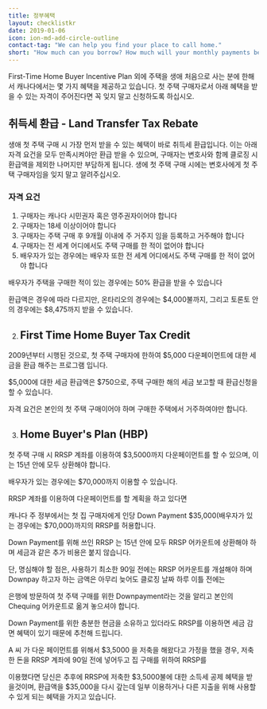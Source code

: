 ```yaml
---
title: 정부혜택
layout: checklistkr
date: 2019-01-06
icon: ion-md-add-circle-outline
contact-tag: "We can help you find your place to call home."
short: "How much can you borrow? How much will your monthly payments be?"
---
```


First-Time Home Buyer Incentive Plan 외에 주택을 생애 처음으로 사는 분에 한해서 캐나다에서는 몇 가지 혜택을 제공하고 있습니다. 첫 주택 구매자로서 아래 혜택을 받을 수 있는 자격이 주어진다면 꼭 잊지 말고 신청하도록 하십시오.

## 취득세 환급 - Land Transfer Tax Rebate

생애 첫 주택 구매 시 가장 먼저 받을 수 있는 혜택이 바로 취득세 환급입니다. 이는 아래 자격 요건을 모두 만족시켜야만 환급 받을 수 있으며, 구매자는 변호사와 함께 클로징 시 환급액을 제외한 나머지만 부담하게 됩니다. 생에 첫 주택 구매 시에는 변호사에게 첫 주택 구매자임을 잊지 말고 알려주십시오.

### 자격 요건

1.  구매자는 캐나다 시민권자 혹은 영주권자이어야 합니다
2.  구매자는 18세 이상이어야 합니다  
3.  구매자는 주택 구매 후 9개월 이내에 주 거주지 임을 등록하고 거주해야 합니다
4.  구매자는 전 세계 어디에서도 주택 구매를 한 적이 없어야 합니다
5.  배우자가 있는 경우에는 배우자 또한 전 세계 어디에서도 주택 구매를 한 적이 없어야 합니다

배우자가 주택을 구매한 적이 있는 경우에는 50% 환급을 받을 수 있습니다

환급액은 경우에 따라 다르지만, 온타리오의 경우에는 $4,000불까지, 그리고 토론토 안의 경우에는 $8,475까지 받을 수 있습니다.

2. ## First Time Home Buyer Tax Credit

2009년부터 시행된 것으로, 첫 주택 구매자에 한하여 $5,000 다운페이먼트에 대한 세금을 환급 해주는 프로그램 입니다.

$5,000에 대한 세금 환급액은 $750으로, 주택 구매한 해의 세금 보고할 때 환급신청을 할 수 있습니다.

자격 요건은 본인의 첫 주택 구매이어야 하며 구매한 주택에서 거주하여야만 합니다.

3. ## Home Buyer's Plan (HBP)

첫 주택 구매 시 RRSP 계좌를 이용하여 $3,5000까지 다운페이먼트를 할 수 있으며, 이는 15년 안에 모두 상환해야 합니다.

배우자가 있는 경우에는 $70,000까지 이용할 수 있습니다.

RRSP 계좌를 이용하여 다운페이먼트를 할 계획을 하고 있다면

캐나다 주 정부에서는 첫 집 구매자에게 인당 Down Payment $35,000(배우자가 있는 경우에는 $70,000)까지의 RRSP를 허용합니다.

Down Payment를 위해 쓰인 RRSP 는 15년 안에 모두 RRSP 어카운트에 상환해야 하며 세금과 같은 추가 비용은 붙지 않습니다.

단, 명심해야 할 점은, 사용하기 최소한 90일 전에는 RRSP 어카운트를 개설해야 하며 Downpay 하고자 하는 금액은 아무리 늦어도 클로징 날짜 하루 이틀 전에는

은행에 방문하여 첫 주택 구매를 위한 Downpayment라는 것을 알리고 본인의 Chequing 어카운트로 옮겨 놓으셔야 합니다.

Down Payment를 위한 충분한 현금을 소유하고 있더라도 RRSP를 이용하면 세금 감면 혜택이 있기 때문에 추천해 드립니다.

A 씨 가 다운 페이먼트를 위해서 $3,5000 을 저축을 해왔다고 가정을 했을 경우, 저축한 돈을 RRSP 계좌에 90일 전에 넣어두고 집 구매를 위하여 RRSP를

이용했다면 당신은 추후에 RRSP에 저축한 $3,5000불에 대한 소득세 공제 혜택을 받을것이며, 환급액을 $35,000을 다시 갚는데 일부 이용하거나 다른 지출을 위해 사용할 수 있게 되는 혜택을 가지고 있습니다.
